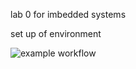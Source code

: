 lab 0 for imbedded systems

set up of environment

![example workflow](https://github.com/<OWNER>/<REPOSITORY>/actions/workflows/main.yml/badge.svg)